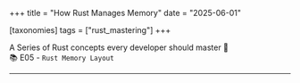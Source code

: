 +++
title = "How Rust Manages Memory"
date = "2025-06-01"

[taxonomies]
tags = ["rust_mastering"]
+++

A Series of Rust concepts every developer should master 🥋  
📚 E05 - `Rust Memory Layout`
<!-- more -->
---


